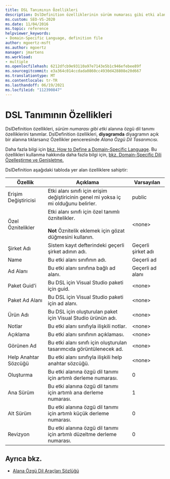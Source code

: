 ```yaml
---
title: DSL Tanımının Özellikleri
description: DslDefinition özelliklerinin sürüm numarası gibi etki alanına özgü dil tanımı özelliklerini tanımlay olduğunu öğrenin.
ms.custom: SEO-VS-2020
ms.date: 11/04/2016
ms.topic: reference
helpviewer_keywords:
- Domain-Specific Language, definition file
author: mgoertz-msft
ms.author: mgoertz
manager: jmartens
ms.workload:
- multiple
ms.openlocfilehash: 6212dfcb9e93110a97e7143e5b1c946efebee89f
ms.sourcegitcommit: e3a364c014ccdada0860cc4930d428808e20d667
ms.translationtype: MT
ms.contentlocale: tr-TR
ms.lasthandoff: 06/19/2021
ms.locfileid: "112390847"
---
```

# <a name="properties-of-a-dsl-definition"></a>DSL Tanımının Özellikleri
DslDefinition özellikleri, *sürüm numarası gibi etki* alanına özgü dil tanımı özelliklerini tanımlar. DslDefinition özellikleri, **diyagramda** diyagramın açık bir alanına tıklarsanız Özellikler penceresinde *Alana Özgü Dil Tasarımcısı.*

 Daha fazla bilgi için [bkz. How to Define a Domain-Specific Language](../modeling/how-to-define-a-domain-specific-language.md). Bu özellikleri kullanma hakkında daha fazla bilgi için, [bkz. Domain-Specific Dili Özelleştirme ve Genişletme.](../modeling/customizing-and-extending-a-domain-specific-language.md)

 DslDefinition aşağıdaki tabloda yer alan özelliklere sahiptir:

|Özellik|Açıklama|Varsayılan|
|-|-|-|
|Erişim Değiştiricisi|Etki alanı sınıfı için erişim değiştiricinin genel mi yoksa iç mi olduğunu belirler.|public|
|Özel Öznitelikler|Etki alanı sınıfı için özel tanımlı öznitelikler.<br /><br /> **Not** Öznitelik eklemek için gözat düğmesini kullanın.|\<none>|
|Şirket Adı|Sistem kayıt defterindeki geçerli şirket adının adı.|Geçerli şirket adı|
|Name|Bu etki alanı sınıfının adı.|Geçerli ad|
|Ad Alanı|Bu etki alanı sınıfına bağlı ad alanı.|Geçerli ad alanı|
|Paket Guid'i|Bu DSL için Visual Studio paketi için guid.|\<none>|
|Paket Ad Alanı|Bu DSL için Visual Studio paketi için ad alanı.|\<none>|
|Ürün Adı|Bu DSL için oluşturulan paket için Visual Studio ürünün adı.|\<none>|
|Notlar|Bu etki alanı sınıfıyla ilişkili notlar.|\<none>|
|Açıklama|Bu etki alanı sınıfının açıklaması.|\<none>|
|Görünen Ad|Bu etki alanı sınıfı için oluşturulan tasarımcıda görüntülenecek ad.|\<none>|
|Help Anahtar Sözcüğü|Bu etki alanı sınıfıyla ilişkili help anahtar sözcüğü.|\<none>|
|Oluşturma|Bu etki alanına özgü dil tanımı için artımlı derleme numarası.|0|
|Ana Sürüm|Bu etki alanına özgü dil tanımı için artımlı ana derleme numarası.|1|
|Alt Sürüm|Bu etki alanına özgü dil tanımı için artımlı küçük derleme numarası.|0|
|Revizyon|Bu etki alanına özgü dil tanımı için artımlı düzeltme derleme numarası.|0|

## <a name="see-also"></a>Ayrıca bkz.

- [Alana Özgü Dil Araçları Sözlüğü](/previous-versions/bb126564(v=vs.100))